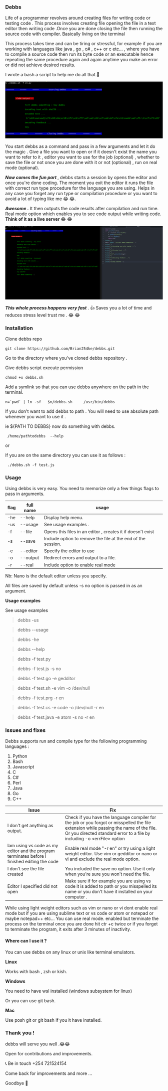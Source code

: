 <h3>Debbs</h3>

Life of a programmer revolves around creating files for writing code or testing code .
This process involves creating file opening the file in a text editor then writing code .Once you are done
closing the file then running the source code with compiler. Basically living on the terminal

This process takes time and can be tiring or stressful, for example if you are working with languages like java , go , c# , c++ or c etc... , where you have to compile a source code then run its byte code or an executable hence repeating the same procedure again and again anytime you make an error or did not achieve desired results.

I wrote a bash a script to help me do all that.💪

![Debbs image](./dbs/debbs.png)

You start debbs as a command and pass in a few arguments and let it do the magic . Give a file you want to open or if it doesn't exist the name you want to refer to it , editor you want to use for the job (optional) , whether to save the file or not once you are done with it or not (optional) , run on real mode (optional).

<b><i>Now comes the fun part </i></b>, debbs starts a session by opens the editor and once you're done coding. The moment you exit the editor it runs the file with correct run type procedure for the language you are using. Helps in any case you forget any run type or compilation procedure or you want to avoid a lot of typing like me 😂 😂.

<b><i> Awesome </i>.</b>
It then outputs the code results after compilation and run time. Real mode option which enables you to see code output while writing code.<b> Think of it as a live server </b> 😂 😂

![Debbs image](./dbs/action.png)

<b><i>This whole process happens very fast </i></b> . 👍 Saves you a lot of time and reduces stress level trust me . 😂 😂

<h3>Installation </h3>

Clone debbs repo

```
git clone https://github.com/Brian254ke/debbs.git
```

Go to the directory where you've cloned debbs repository .

Give debbs script execute permission

```
chmod +x debbs.sh
```

Add a symlink so that you can use debbs anywhere on the path in the terminal.

```
n=`pwd` | ln -sf   $n/debbs.sh     /usr/bin/debbs
```

If you don't want to add debbs to path . You will need to use absolute path whenever you want to use it .

ie ${PATH TO DEBBS} now do something with debbs.

     /home/pathtodebbs  --help

or

If you are on the same directory you can use it as follows :

     ./debbs.sh -f test.js

<h3>Usage</h3>

Using debbs is very easy. You need to memorize only a few things flags to pass in arguments.

| flag | full name | usage                                                        |
| ---- | --------- | ------------------------------------------------------------ |
| -he  | --help    | Display help menu.                                           |
| -us  | --usage   | See usage examples .                                         |
| -f   | --file    | Opens this files in an editor , creates it if doesn't exist  |
| -s   | --save    | Include option to remove the file at the end of the session. |
| -e   | --editor  | Specify the editor to use                                    |
| -o   | --output  | Redirect errors and output to a file.                        |
| -r   | --real    | Include option to enable real mode                           |

Nb: Nano is the default editor unless you specify.

All files are saved by default unless -s no option is passed in as an argument.

<b>Usage examples</b>

See usage examples

> debbs -us

> debbs --usage

> debbs -he

> debbs --help

> debbs -f test.py

> debbs -f test.js -s no

> debbs -f test.go -e gedditor

> debbs -f test.sh -e vim -o /dev/null

> debbs -f test.prg -r en

> debbs -f test.cs -e code -o /dev/null -r en

> debbs -f test.java -e atom -s no -r en

<h3>Issues and  fixes</h3>

Debbs supports run and compile type for the following programming languages :

1. Python
2. Bash
3. Javascript
4. C
5. C#
6. Perl
7. Java
8. Go
9. C++

| Issue                                                                                        | Fix                                                                                                                                                                                                               |
| -------------------------------------------------------------------------------------------- | ----------------------------------------------------------------------------------------------------------------------------------------------------------------------------------------------------------------- |
| I don't get anything as output.                                                              | Check if you have the language compiler for the job or you forgot or misspelled the file extension while passing the name of the file. Or you directed standard error to a file by including -o \<errFile> option |
| Iam using vs code as my editor and the program terminates before I finished editing the code | Enable real mode "-r en" or try using a light weight editor. Use vim or gedditor or nano or vi and exclude the real mode option.                                                                                  |
| I don't see the file created                                                                 | You included the save no option. Use it only when you're sure you won't need the file.                                                                                                                            |
| Editor I specified did not open                                                              | Make sure if for example you are using vs code it is added to  path or you misspelled its name or you don't have it installed on your computer .                                                                                      |

While using light weight editors such as vim or nano or vi dont enable real mode but if you are using sublime text or vs code or atom or notepad or maybe notepad++ etc... You can use real mode.
enabled but terminate the process on the terminal once you are done hit ctr +c twice or if you forget to terminate the program, it exits after 3 minutes of inactivity.

<h4>Where can I use it ?</h4>

You can use debbs on any linux or unix like terminal emulators.

<b>Linux</b>

Works with bash , zsh or kish.

<b>Windows</b>

You need to have wsl installed (windows subsystem for linux)

Or you can use git bash.

<b>Mac </b>

Use posh git or git bash if you it have installed.

<h3>Thank you !</h3>

debbs will serve you well .😂😂

Open for contributions and improvements.

📞 Be in touch +254 721524154

Come back for improvements and more ...

Goodbye 👋


